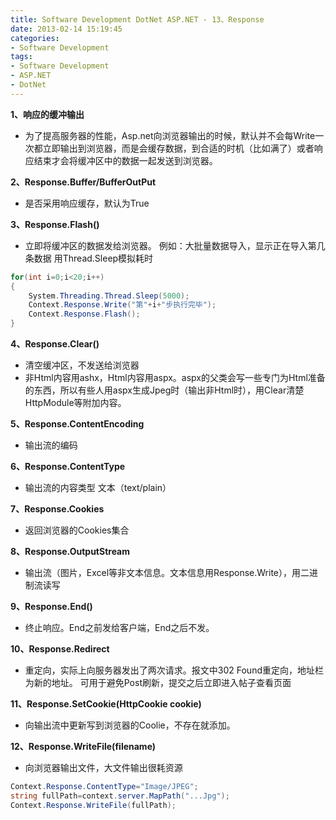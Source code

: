 ```yaml
---
title: Software Development DotNet ASP.NET - 13、Response
date: 2013-02-14 15:19:45
categories:
- Software Development
tags:
- Software Development
- ASP.NET
- DotNet
---
```


**1、响应的缓冲输出**

- 为了提高服务器的性能，Asp.net向浏览器输出的时候，默认并不会每Write一次都立即输出到浏览器，而是会缓存数据，到合适的时机（比如满了）或者响应结束才会将缓冲区中的数据一起发送到浏览器。

**2、Response.Buffer/BufferOutPut**

- 是否采用响应缓存，默认为True

**3、Response.Flash()**

- 立即将缓冲区的数据发给浏览器。
  例如：大批量数据导入，显示正在导入第几条数据
  用Thread.Sleep模拟耗时

```csharp
for(int i=0;i<20;i++) 
{
	System.Threading.Thread.Sleep(5000);
	Context.Response.Write("第"+i+"步执行完毕");
    Context.Response.Flash();
}
```

**4、Response.Clear()**

- 清空缓冲区，不发送给浏览器
- 非Html内容用ashx，Html内容用aspx。aspx的父类会写一些专门为Html准备的东西，所以有些人用aspx生成Jpeg时（输出非Html时），用Clear清楚HttpModule等附加内容。

**5、Response.ContentEncoding**

- 输出流的编码

**6、Response.ContentType**

- 输出流的内容类型 文本（text/plain）

**7、Response.Cookies**

- 返回浏览器的Cookies集合

**8、Response.OutputStream**

- 输出流（图片，Excel等非文本信息。文本信息用Response.Write），用二进制流读写

**9、Response.End()**

- 终止响应。End之前发给客户端，End之后不发。

**10、Response.Redirect**

- 重定向，实际上向服务器发出了两次请求。报文中302 Found重定向，地址栏为新的地址。
  可用于避免Post刷新，提交之后立即进入帖子查看页面

**11、Response.SetCookie(HttpCookie cookie)**

- 向输出流中更新写到浏览器的Coolie，不存在就添加。

**12、Response.WriteFile(filename)**

- 向浏览器输出文件，大文件输出很耗资源



```csharp
Context.Response.ContentType="Image/JPEG"; 
string fullPath=context.server.MapPath("...Jpg");
Context.Response.WriteFile(fullPath);
```

 